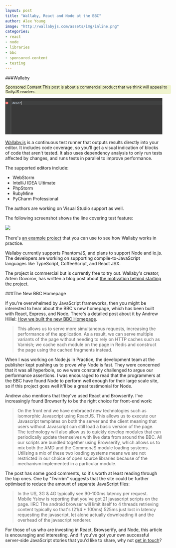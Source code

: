 ```yaml
---
layout: post
title: "Wallaby, React and Node at the BBC"
author: Alex Young
image: "http://wallabyjs.com/assets/img/inline.png"
categories:
- react
- node
- libraries
- bbc
- sponsored-content
- testing
---
```


###Wallaby

<div class="sponsored-content" style="background-color: #f0f4cf; padding: 0; margin: 10px 0; border-radius: 5px; font-size: 90%; width: 530px; padding: 0 1px">
  <p><a class="label" href="/sponsored-content.html">Sponsored Content</a> This post is about a commercial product that we think will appeal to DailyJS readers.</p>
</div>

<img src="/images/posts/wallaby.gif" style="width: 530px" />

[Wallaby.js](http://wallabyjs.com/) is a continuous test runner that outputs results directly into your editor.  It includes code coverage, so you'll get a visual indication of blocks of code that aren't tested.  It also uses dependency analysis to only run tests affected by changes, and runs tests in parallel to improve performance.

The supported editors include:

* WebStorm
* IntelliJ IDEA Ultimate
* PhpStorm
* RubyMine
* PyCharm Professional

The authors are working on Visual Studio support as well.

The following screenshot shows the line covering test feature:

<img src="http://wallabyjs.com/assets/img/inline.png" style="width: 530px" />

There's [an example project](https://github.com/wallabyjs/public) that you can use to see how Wallaby works in practice.

Wallaby currently supports PhantomJS, and plans to support Node and io.js. The developers are working on supporting compile-to-JavaScript languages like TypeScript, CoffeeScript, and React JSX.

The project is commercial but is currently free to try out.  Wallaby's creator, Artem Govorov, has written a blog post about [the motivation behind starting the project](http://dm.gl/2015/01/30/wallaby/).

###The New BBC Homepage

If you're overwhelmed by JavaScript frameworks, then you might be interested to hear about the BBC's new homepage, which has been built with React, Express, and Node.  There's a detailed post about it by Andrew Hillel: [How we built the new BBC Homepage](http://www.bbc.co.uk/blogs/internet/entries/47a96d23-ae04-444e-808f-678e6809765d).

> This allows us to serve more simultaneous requests, increasing the performance of the application. As a result, we can serve multiple variants of the page without needing to rely on HTTP caches such as Varnish; we cache each module on the page in Redis and construct the page using the cached fragments instead.

When I was working on Node.js in Practice, the development team at the publisher kept pushing us to prove why Node is fast.  They were concerned that it was all hyperbole, so we were constantly challenged to argue our performance assertions.  I was encouraged to read that the programmers at the BBC have found Node to perform well enough for their large scale site, so if this project goes well it'll be a great testimonial for Node.

Andrew also mentions that they've used React and Browserify.  I've increasingly found Browserify to be the right choice for front-end work:

> On the front end we have embraced new technologies such as isomorphic Javascript using ReactJS. This allows us to execute our Javascript templates on both the server and the client meaning that users without Javascript can still load a basic version of the page. The technology will also allow us to quickly develop modules that can periodically update themselves with live data from around the BBC. All our scripts are bundled together using Browserify, which allows us to mix both the AMD and the CommonJS module loading systems. Utilising a mix of these two loading systems means we are not restricted in our choice of open source libraries because of the mechanism implemented in a particular module.

The post has some good comments, so it's worth at least reading through the top ones.  One by "Twirrim" suggests that the site could be further optimised to reduce the amount of separate JavaScript files:

> In the US, 3G & 4G typically see 90-100ms latency per request. Mobile Yslow is reporting that you've got 21 javascript scripts on the page. IIRC The android browser will limit itself to 4 threads retrieving content typically so that's (21/4 * 100ms) 525ms just lost in latency requesting the javascript, let alone actually downloading it and the overhead of the javascript renderer.

For those of us who are investing in React, Browserify, and Node, this article is encouraging and interesting.  And if you've got your own successful server-side JavaScript stories that you'd like to share, why not [get in touch](http://contact.dailyjs.com)?
